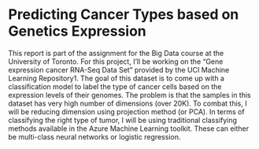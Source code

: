 # Predicting Cancer Types based on Genetics Expression
This report is part of the assignment for the Big Data course at the University of Toronto. For this project, I’ll be working on the “Gene expression cancer RNA-Seq Data Set” provided by the UCI Machine Learning Repository1. The goal of this dataset is to come up with a classification model to label the type of cancer cells based on the expression levels of their genomes. The problem is that the samples in this dataset has very high number of dimensions (over 20K). To combat this, I will be reducing dimension using projection method (or PCA). In terms of classifying the right type of tumor, I will be using traditional classifying methods available in the Azure Machine Learning toolkit. These can either be multi-class neural networks or logistic regression.
